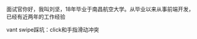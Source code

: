 <!--
 * @Author: your name
 * @Date: 2020-05-26 18:57:57
 * @LastEditTime: 2020-06-18 17:29:46
 * @LastEditors: Please set LastEditors
 * @Description: In User Settings Edit
 * @FilePath: \vuepress-blog\docs\blog\VUE-Library\self.md
-->面试官你好，我叫刘坚，18年毕业于南昌航空大学。从毕业以来从事前端开发，已经有近两年的工作经验 



vant swipe踩坑：click和手指滑动冲突 [](http://www.5imoban.net/jiaocheng/vue/2019/0419/3543.html)